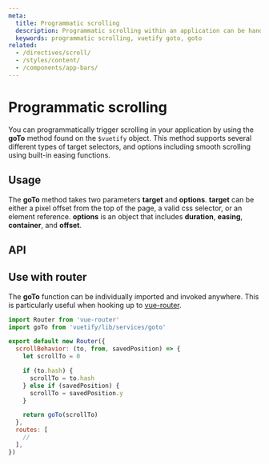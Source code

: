 ```yaml
---
meta:
  title: Programmatic scrolling
  description: Programmatic scrolling within an application can be handled using the goTo method included in the vuetify object.
  keywords: programmatic scrolling, vuetify goto, goto
related:
  - /directives/scroll/
  - /styles/content/
  - /components/app-bars/
---
```


# Programmatic scrolling

You can programmatically trigger scrolling in your application by using the **goTo** method found on the `$vuetify` object. This method supports several different types of target selectors, and options including smooth scrolling using built-in easing functions.

<entry />

## Usage

The **goTo** method takes two parameters **target** and **options**. **target** can be either a pixel offset from the top of the page, a valid css selector, or an element reference. **options** is an object that includes **duration**, **easing**, **container**, and **offset**.

<example file="scroll/usage" />

## API

<api-inline />

## Use with router

The **goTo** function can be individually imported and invoked anywhere. This is particularly useful when hooking up to [vue-router](https://router.vuejs.org/).

```js { resource="src/router.js" }
import Router from 'vue-router'
import goTo from 'vuetify/lib/services/goto'

export default new Router({
  scrollBehavior: (to, from, savedPosition) => {
    let scrollTo = 0

    if (to.hash) {
      scrollTo = to.hash
    } else if (savedPosition) {
      scrollTo = savedPosition.y
    }

    return goTo(scrollTo)
  },
  routes: [
    //
  ],
})
```
